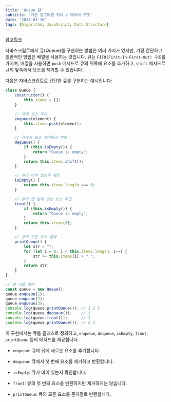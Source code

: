 ```yaml
---
title: 'Queue 란'
subtitle: '기본 알고리즘 지식 / 데이터 구조'
date: '2024-01-16'
tags: [Algorithm, JavaScript, Data Structure]
---
```


<span class="blogLink">[참고링크](https://github.com/a1603169/javascript-algorithms/blob/master/src/data-structures/queue/README.ko-KR.md)</span>

자바스크립트에서 큐(Queue)를 구현하는 방법은 여러 가지가 있지만, 가장 간단하고 일반적인 방법은 배열을 사용하는 것입니다. 큐는 `FIFO(First-In-First-Out) 구조`를 가지며, 배열을 사용하면 `push` 메서드로 큐의 뒤쪽에 요소를 추가하고, `shift` 메서드로 큐의 앞쪽에서 요소를 제거할 수 있습니다.

다음은 자바스크립트로 간단한 큐를 구현하는 예시입니다:

```javascript
class Queue {
    constructor() {
        this.items = [];
    }

    // 큐에 요소 추가
    enqueue(element) {
        this.items.push(element);
    }

    // 큐에서 요소 제거하고 반환
    dequeue() {
        if (this.isEmpty()) {
            return "Queue is empty";
        }
        return this.items.shift();
    }

    // 큐가 비어 있는지 확인
    isEmpty() {
        return this.items.length === 0;
    }

    // 큐의 맨 앞에 있는 요소 확인
    front() {
        if (this.isEmpty()) {
            return "Queue is empty";
        }
        return this.items[0];
    }

    // 큐의 모든 요소 출력
    printQueue() {
        let str = "";
        for (let i = 0; i < this.items.length; i++) {
            str += this.items[i] + " ";
        }
        return str;
    }
}

// 큐 사용 예시
const queue = new Queue();
queue.enqueue(1);
queue.enqueue(2);
queue.enqueue(3);
console.log(queue.printQueue()); // 1 2 3
console.log(queue.dequeue());    // 1
console.log(queue.front());      // 2
console.log(queue.printQueue()); // 2 3
```

이 구현에서는 큐를 클래스로 정의하고, `enqueue`, `dequeue`, `isEmpty`, `front`, `printQueue` 등의 메서드를 제공합니다. 

- `enqueue`: 큐의 뒤에 새로운 요소를 추가합니다.

- `dequeue`: 큐에서 첫 번째 요소를 제거하고 반환합니다.

- `isEmpty`: 큐가 비어 있는지 확인합니다.

- `front`: 큐의 첫 번째 요소를 반환하지만 제거하지는 않습니다.

- `printQueue`: 큐의 모든 요소를 문자열로 반환합니다.